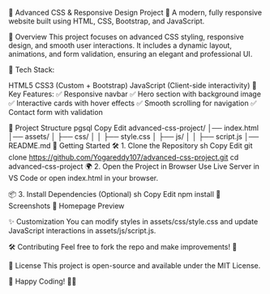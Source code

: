 📌 Advanced CSS & Responsive Design Project
🚀 A modern, fully responsive website built using HTML, CSS, Bootstrap, and JavaScript.

🌟 Overview
This project focuses on advanced CSS styling, responsive design, and smooth user interactions. It includes a dynamic layout, animations, and form validation, ensuring an elegant and professional UI.

🔹 Tech Stack:

HTML5
CSS3 (Custom + Bootstrap)
JavaScript (Client-side interactivity)
🔹 Key Features:
✅ Responsive navbar
✅ Hero section with background image
✅ Interactive cards with hover effects
✅ Smooth scrolling for navigation
✅ Contact form with validation

📂 Project Structure
pgsql
Copy
Edit
advanced-css-project/
│── index.html
│── assets/
│   ├── css/
│   │   ├── style.css
│   ├── js/
│   │   ├── script.js
│── README.md
🚀 Getting Started
🛠️ 1. Clone the Repository
sh
Copy
Edit
git clone https://github.com/Yogareddy107/advanced-css-project.git
cd advanced-css-project
🌍 2. Open the Project in Browser
Use Live Server in VS Code or open index.html in your browser.

📦 3. Install Dependencies (Optional)
sh
Copy
Edit
npm install
🎨 Screenshots
📌 Homepage Preview

✨ Customization
You can modify styles in assets/css/style.css and update JavaScript interactions in assets/js/script.js.

🛠️ Contributing
Feel free to fork the repo and make improvements! 🚀

📄 License
This project is open-source and available under the MIT License.

🚀 Happy Coding! 🎨🔥
